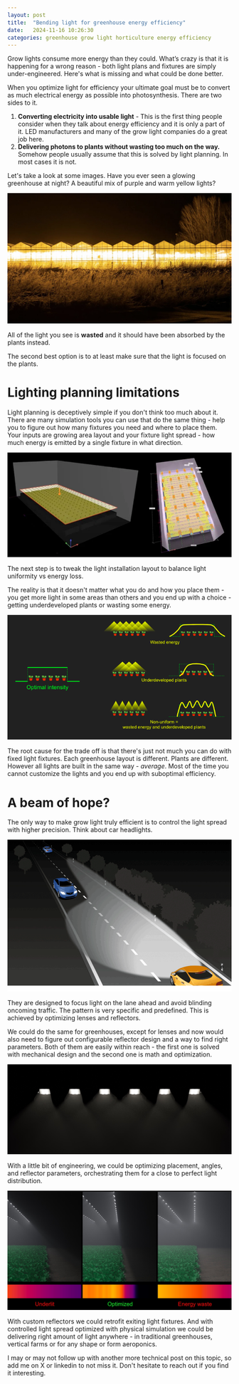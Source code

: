 ```yaml
---
layout: post
title:  "Bending light for greenhouse energy efficiency"
date:   2024-11-16 10:26:30
categories: greenhouse grow light horticulture energy efficiency
---
```


Grow lights consume more energy than they could. What’s crazy is that it is happening for a wrong reason - both light plans and fixtures are simply under-engineered. Here's what is missing and what could be done better.

When you optimize light for efficiency your ultimate goal must be to convert as much electrical energy as possible into photosynthesis. There are two sides to it.
1. **Converting electricity into usable light** - This is the first thing people consider when they talk about energy efficiency and it is only a part of it. LED manufacturers and many of the grow light companies do a great job here.
2. **Delivering photons to plants without wasting too much on the way.** Somehow people usually assume that this is solved by light planning. In most cases it is not.

Let's take a look at some images. Have you ever seen a glowing greenhouse at night? A beautiful mix of purple and warm yellow lights?

![Greenhouse lighting](/assets/light-intro/greenhouse.webp)

All of the light you see is **wasted** and it should have been absorbed by the plants instead.

The second best option is to at least make sure that the light is focused on the plants.

# Lighting planning limitations
Light planning is deceptively simple if you don't think too much about it. There are many simulation tools you can use that do the same thing - help you to figure out how many fixtures you need and where to place them. Your inputs are growing area layout and your fixture light spread - how much energy is emitted by a single fixture in what direction.

![Light Planning](/assets/light-intro/lightplanning.webp)

The next step is to tweak the light installation layout to balance light uniformity vs energy loss.

The reality is that it doesn't matter what you do and how you place them - you get more light in some areas than others and you end up with a choice - getting underdeveloped plants or wasting some energy.

![Light Planning issues](/assets/light-intro/lightplanning_issues.png)

The root cause for the trade off is that there's just not much you can do with fixed light fixtures. Each greenhouse layout is different. Plants are different. However all lights are built in the same way - *average*. Most of the time you cannot customize the lights and you end up with suboptimal efficiency.

# A beam of hope?
The only way to make grow light truly efficient is to control the light spread with higher precision. Think about car headlights.

![Car head light](/assets/light-intro/carheadlight.png)

They are designed to focus light on the lane ahead and avoid blinding oncoming traffic. The pattern is very specific and predefined. This is achieved by optimizing lenses and reflectors.

We could do the same for greenhouses, except for lenses and now would also need to figure out configurable reflector design and a way to find right parameters. Both of them are easily within reach - the first one is solved with mechanical design and the second one is math and optimization.

![Optimized reflectors](/assets/light-intro/optimized_reflectors.jpg)

With a little bit of engineering, we could be optimizing placement, angles, and reflector parameters, orchestrating them for a close to perfect light distribution.

![Optimized light intensity](/assets/light-intro/optimized_intensity.jpg)

With custom reflectors we could retrofit exiting light fixtures. And with controlled light spread optimized with physical simulation we could be delivering right amount of light anywhere - in traditional greenhouses, vertical farms or for any shape or form aeroponics.

I may or may not follow up with another more technical post on this topic, so add me on X or linkedin to not miss it.
Don't hesitate to reach out if you find it interesting.
